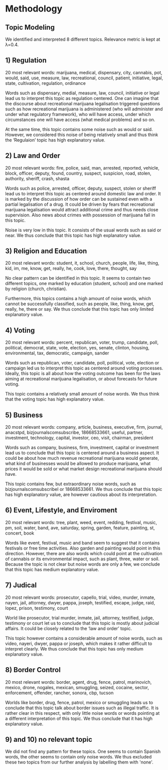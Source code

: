 # Methodology

## Topic Modeling
We identified and interpreted 8 different topics. Relevance metric is kept at λ=0.4.

## 1) Regulation
20 most relevant words: marijuana, medical, dispensary, city, cannabis, pot, would, said, use, measure, law, recreational, council, patient, initiative, legal, state, cultivation, regulation, ordinance

Words such as dispensary, medial, measure, law, council, initiative or legal lead us to interpret this topic as regulation centered. One can imagine that the discourse about recreational marijuana legalisation triggered questions such as how recreational marijuana is administered (who will administer and under what regulatory framework), who will have access, under which circumstances one will have access (what medical problems) and so on.

At the same time, this topic contains some noise such as would or said. However, we considered this noise of being relatively small and thus think the ‘Regulaion’ topic has high explanatory value.

## 2) Law and Order
20 most relevant words: fire, police, said, man, arrested, reported, vehicle, block, officer, deputy, found, country, suspect, suspicion, road, stolen, authority, sheriff, crash, shasta

Words such as police, arrested, officer, deputy, suspect, stolen or sheriff lead us to interpret this topic as centered around domestic law and order. It is marked by the discussion of how order can be sustained even with a partial legalisation of a drug. It could be driven by fears that recreational marijuana legalisation would attract additional crime and thus needs close supervision. Also news about crimes with possession of marijuana fall in this topic.

Noise is very low in this topic. It consists of the usual words such as said or near. We thus conclude that this topic has high explanatory value.

## 3) Religion and Education 
20 most relevant words: student, it, school, church, people, life, like, thing, kid, im, me, know, get, really, he, cook, love, there, thought, say

No clear pattern can be identified in this topic. It seems to contain two different topics, one marked by education (student, school) and one marked by religion (church, christian).

Furthermore, this topics contains a high amount of noise words, which cannot be successfully classified, such as people, like, thing, know, get, really, he, there or say. We thus conclude that this topic has only limited explanatory value.

## 4) Voting
20 most relevant words: percent, republican, voter, trump, candidate, poll, political, democrat, state, vote, election, yes, senate, clinton, housing, environmental, tax, democratic, campaign, sander

Words such as republican, voter, candidate, poll, political, vote, election or campaign led us to interpret this topic as centered around voting processes. Ideally, this topic is all about how the voting outcome has been for the laws aiming at recreational marijuana legalisation, or about forecasts for future voting.

This topic contains a relatively small amount of noise words. We thus think that the voting topic has high explanatory value.

## 5) Business
20 most relevant words: company, article, business, executive, firm, journal, anacstpd, bizjournalscomsubscribe, 18668533661, useful, partner, investment, technology, capital, investor, ceo, visit, chairman, president

Words such as company, business, firm, investment, capital or investment lead us to conclude that this topic is centered around a business aspect. It could be about how much revenue recreational marijuana would generate, what kind of businesses would be allowed to produce marijuana, what prices it would be sold or what market design recreational marijuana should have.

This topic contains few, but extraordinary noise words, such as bizjournalscomsubscribeI or 18668533661. We thus conclude that this topic has high explanatory value, are however cautious about its interpretation.

## 6) Event, Lifestyle, and Enviroment
20 most relevant words: tree, plant, weed, event, redding, festival, music, pm, soil, water, band, ave, saturday, spring, garden, feature, painting, st, concert, book

Words like event, festival, music and band seem to suggest that it contains festivals or free time activities. Also garden and painting would point in this direction. However, there are also words which could point at the cultivation of cannabis or its environmental impact, such as plant, three, water or soil. Because the topic is not clear but noise words are only a few, we conclude that this topic has medium explanatory value.

## 7) Judical
20 most relevant words: prosecutor, capello, trial, video, murder, inmate, nayen, jail, attorney, dwyer, pappa, joseph, testified, escape, judge, raid, lopez, prison, testimony, court

World like prosecutor, trial murder, inmate, jail, attorney, testified, judge, testimony or court let us to conclude that this topic is mostly about judicial affairs. It could be closely related to the ‘law and order’ topic.

This topic however contains a considerable amount of noise words, such as video, nayeri, dwyer, pappa or joseph, which makes it rather difficult to interpret clearly. We thus conclude that this topic has only medium explanatory value.

## 8) Border Control
20 most relevant words: border, agent, drug, fence, patrol, marinovich, mexico, drone, nogales, mexican, smuggling, seized, cocaine, sector, enforcement, offender, rancher, sonora, cbp, tucson

Worlds like border, drug, fence, patrol, mexico or smuggling leads us to conclude that this topic talk about border issues such as illegal traffic. It is rather clear in this respect, with only little noise words or words pointing at a different interpretation of this topic. We thus conclude that it has high explanatory value.

## 9) and 10) no relevant topic
We did not find any pattern for these topics. One seems to contain Spanish words, the other seems to contain only noise words. We thus excluded these two topics from our further analysis by labelling them with 'none'.
